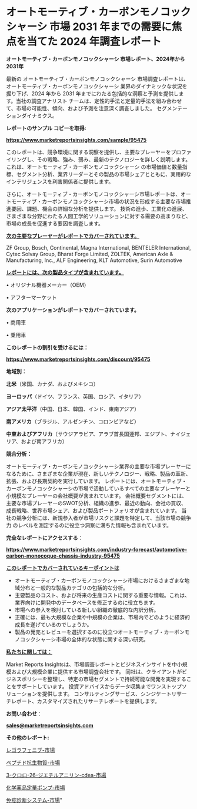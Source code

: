 # オートモーティブ・カーボンモノコックシャーシ 市場 2031 年までの需要に焦点を当てた 2024 年調査レポート

<strong>オートモーティブ・カーボンモノコックシャーシ 市場レポート、2024年から2031年</strong>

最新の オートモーティブ・カーボンモノコックシャーシ 市場調査レポートは、オートモーティブ・カーボンモノコックシャーシ 業界のダイナミックな状況を掘り下げ、2024 年から 2031 年までにわたる包括的な洞察と予測を提供します。当社の調査アナリスト チームは、定性的手法と定量的手法を組み合わせて、市場の可能性、傾向、および予測を注意深く調査しました。 セグメンテーションダイナミクス。



<strong>レポートのサンプル コピーを取得:</strong> <a href=https://www.marketreportsinsights.com/sample/95475>

<strong><u>https://www.marketreportsinsights.com/sample/95475</u></strong></a>

このレポートは、競争環境に関する洞察を提供し、主要なプレーヤーをプロファイリングし、その戦略、強み、弱み、最新のテクノロジーを詳しく説明します。 これは、オートモーティブ・カーボンモノコックシャーシ の市場価値と数量指標、セグメント分析、業界リーダーとその製品の市場シェアとともに、実用的なインテリジェンスを利害関係者に提供します。

さらに、オートモーティブ・カーボンモノコックシャーシ市場レポートは、オートモーティブ・カーボンモノコックシャーシ市場の状況を形成する主要な市場推進要因、課題、機会の詳細な分析を提供します。 技術の進歩、工業化の進展、さまざまな分野にわたる人間工学的ソリューションに対する需要の高まりなど、市場の成長を促進する要因を調査します。



<strong><u>次の主要なプレーヤーがレポートでカバーされています。</u></strong>

ZF Group, Bosch, Continental, Magna International, BENTELER International, Cytec Solvay Group, Bharat Forge Limited, ZOLTEK, American Axle & Manufacturing, Inc., ALF Engineering, KLT Automotive, Surin Automotive



<strong><u><b>レポートには、次の製品タイプが含まれています。</b></u></strong>

• オリジナル機器メーカー（OEM）

• アフターマーケット



<strong><b>次のアプリケーションがレポートでカバーされています。</b></strong>

• 商用車

• 乗用車



<strong><b>このレポートの割引を受けるには：</b></strong><a href=https://www.marketreportsinsights.com/discount/95475>

<strong><u>https://www.marketreportsinsights.com/discount/95475</u></strong></a>



<strong>地域別：</strong>



<strong>北米</strong>（米国、カナダ、およびメキシコ）



<strong>ヨーロッパ</strong>（ドイツ、フランス、英国、ロシア、イタリア）



<strong>アジア太平洋</strong>（中国、日本、韓国、インド、東南アジア）



<strong>南アメリカ</strong>（ブラジル、アルゼンチン、コロンビアなど）



<strong>中東およびアフリカ</strong>（サウジアラビア、アラブ首長国連邦、エジプト、ナイジェリア、および南アフリカ）



<strong>競合分析：</strong>

オートモーティブ・カーボンモノコックシャーシ業界の主要な市場プレーヤーになるために、さまざまな企業が現在、新しいテクノロジー、戦略、製品の革新、拡張、および長期契約を実行しています。 レポートには、オートモーティブ・カーボンモノコックシャーシの市場で活動しているすべての主要なプレーヤーと小規模なプレーヤーの会社概要が含まれています。 会社概要セグメントには、主要な市場プレーヤーのSWOT分析、組織の進歩、最近の動向、会社の買収、成長戦略、世界市場シェア、および製品ポートフォリオが含まれています。 当社の競争分析には、新規参入者が市場リスクと課題を特定して、当該市場の競争力 のレベルを測定するのに役立つ洞察に満ちた情報も含まれています。



<strong>完全なレポートにアクセスする</strong>：

<a href=https://www.marketreportsinsights.com/industry-forecast/automotive-carbon-monocoque-chassis-industry-95475>

<strong><u>https://www.marketreportsinsights.com/industry-forecast/automotive-carbon-monocoque-chassis-industry-95475</u></strong></a>



<strong><u><b>このレポートでカバーされているキーポイントは</b></u></strong>
<ul>
  <li>オートモーティブ・カーボンモノコックシャーシ市場におけるさまざまな地域分布と一般的な製品カテゴリの包括的な分析。</li>
  <li>主要製品のコスト、および将来の生産コストに関する重要な情報。これは、業界向けに開発中のデータベースを修正するのに役立ちます。</li>
  <li>市場への参入を検討している新しい組織の徹底的な内訳分析。</li>
  <li>正確には、最も大規模な企業や中規模の企業は、市場内でどのように経済的成長を遂げているのでしょうか。</li>
  <li>製品の発売とレビューを選択するのに役立つオートモーティブ・カーボンモノコックシャーシ市場の全体的な状態に関する深い研究。</li>
</ul>


<strong><u><b>私たちに関しては：</b></u></strong>

Market Reports Insightsは、市場調査レポートとビジネスインサイトを中小規模および大規模企業に提供する市場調査会社です。 同社は、クライアントがビジネスポリシーを整理し、特定の市場セグメントで持続可能な開発を実現することをサポートしています。 投資アドバイスからデータ収集までワンストップソリューションを提供します。 コンサルティングサービス、シンジケートリサーチレポート、カスタマイズされたリサーチレポートを提供します。



<strong><b>お問い合わせ</b></strong>：

<a href=mailto:sales@marketreportsinsights.com>

<strong><u>sales@marketreportsinsights.com</u></strong></a>



<strong>その他のレポート:</strong>

<a href=https://www.linkedin.com/pulse/レゴラフェニブ-市場-2023-総合分析と事業成長戦略-2030-data-dive-discoveries-24-analysis-z0uof/>レゴラフェニブ-市場</a>

<a href=https://www.linkedin.com/pulse/ペプチド抗生物質-市場-2023-新興市場-将来の動向と市場需要-2030-vmupf/>ペプチド抗生物質-市場</a>

<a href=https://www.linkedin.com/pulse/3-クロロ-26-ジエチルアニリン-cdea-市場-2023-総合分析と事業成長戦略-dl1wf/>3-クロロ-26-ジエチルアニリン-cdea-市場</a>

<a href=https://www.linkedin.com/pulse/化学薬品定量ポンプ-市場-2023-年のダイナミクスとビジネストレンド-evssf/>化学薬品定量ポンプ-市場</a>

<a href=https://www.linkedin.com/pulse/免疫診断システム-市場-2023-総合分析と事業成長戦略-2030-nyzcf/>免疫診断システム-市場</a>"
